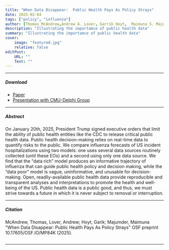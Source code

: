 ```yaml
---
title: "When Data Disappear:  Public Health Pays As Policy Strays"
date: 2025-02-04
tags: ["policy", "influenza"]
author: [Thomas McAndrew,Andrew A. Lover, Garrik Hoyt,  Maimuna S. Majumder]
description: "Illustrating the importamce of public health data"
summary: "Illustrating the importamce of public health data"
cover:
    image: "featured.jpg"
    relative: false
editPost:
    URL: ""
    Text: ""
---
```


---

##### Download

+ [Paper](https://osf.io/baw64)
+ [Presentation with CMU-Delphi Group](cmu_delphi_presentation.pdf)

---

##### Abstract

On January 20th, 2025, President Trump signed executive orders that limit the ability of public health entities like the CDC to release critical public health data. Public health decision-making relies on real-time data to quantify risks to the public. We compare influenza forecasts of US incident hospitalizations using two models: one uses several data sources routinely collected (until these EOs) and a second using only one data source. We find that the “data rich” model produces an informative trajectory of influenza that can guide public health policy and decision making, while the “data poor” model is vague, uninformative, and unusable for decision-making. Open, readily-available public health data provide reproducible and transparent analyses and interpretations to promote the health and well-being of the US. Public health data is a public good, and thus, we must strive towards a future in which it is never subject to removal or interruption.

---


##### Citation

McAndrew, Thomas, Lover, Andrew; Hoyt, Garik; Majumder, Maimuna  "When Data Disappear: Public Health Pays As Policy Strays" OSF preprint 10.17605/OSF.IO/MP84K (2025).

```

```
---
